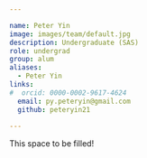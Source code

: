 ```yaml
---

name: Peter Yin
image: images/team/default.jpg
description: Undergraduate (SAS)
role: undergrad
group: alum
aliases:
  - Peter Yin
links:
#  orcid: 0000-0002-9617-4624
  email: py.peteryin@gmail.com
  github: peteryin21
 
---
```


This space to be filled!
